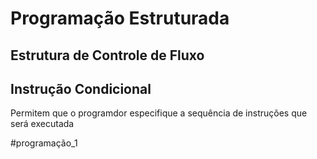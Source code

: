 # Programação Estruturada



## Estrutura de Controle de Fluxo

## Instrução Condicional

Permitem que o programdor especifique a sequência de instruções que será executada 






#programação_1 